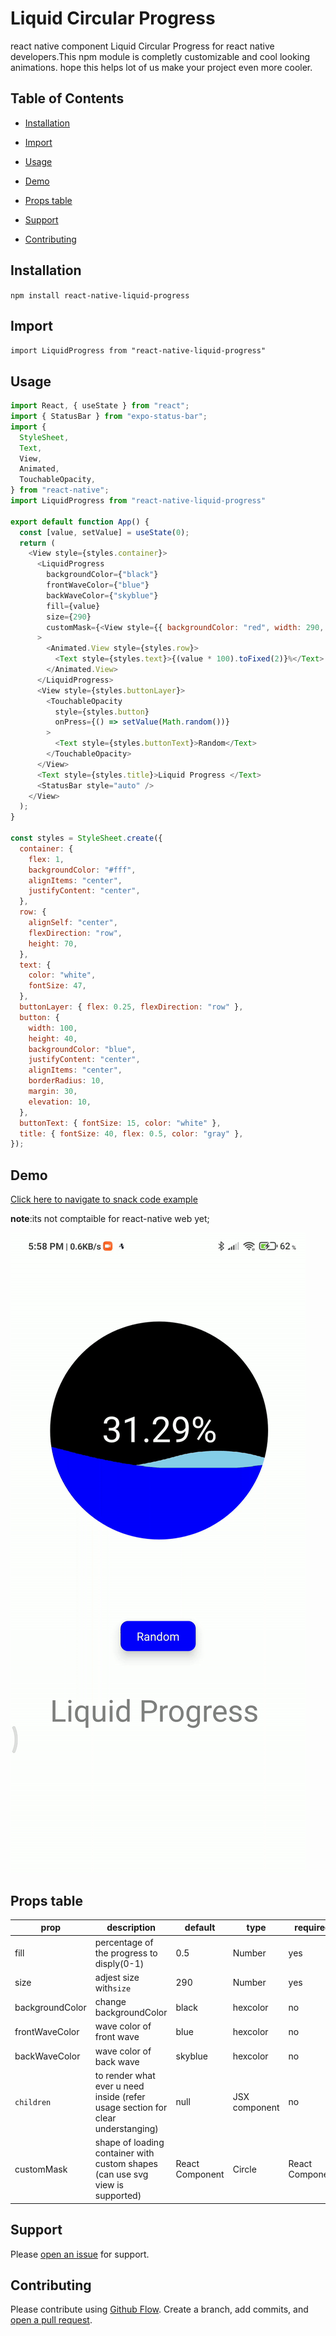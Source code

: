 # Liquid Circular Progress

react native component Liquid Circular Progress for react native developers.This npm module is completly customizable and cool looking animations. hope this helps lot of us make your project even more cooler.

## Table of Contents

- [Installation](#installation)
- [Import](#import)
- [Usage](#usage)
- [Demo](#demo)

- [Props table](#props)
- [Support](#support)
- [Contributing](#contributing)

## Installation

`npm install react-native-liquid-progress`

## Import

`import LiquidProgress from "react-native-liquid-progress"`

## Usage

```javascript
import React, { useState } from "react";
import { StatusBar } from "expo-status-bar";
import {
  StyleSheet,
  Text,
  View,
  Animated,
  TouchableOpacity,
} from "react-native";
import LiquidProgress from "react-native-liquid-progress"

export default function App() {
  const [value, setValue] = useState(0);
  return (
    <View style={styles.container}>
      <LiquidProgress
        backgroundColor={"black"}
        frontWaveColor={"blue"}
        backWaveColor={"skyblue"}
        fill={value}
        size={290}
        customMask={<View style={{ backgroundColor: "red", width: 290, height: 290 }}></View>}
      >
        <Animated.View style={styles.row}>
          <Text style={styles.text}>{(value * 100).toFixed(2)}%</Text>
        </Animated.View>
      </LiquidProgress>
      <View style={styles.buttonLayer}>
        <TouchableOpacity
          style={styles.button}
          onPress={() => setValue(Math.random())}
        >
          <Text style={styles.buttonText}>Random</Text>
        </TouchableOpacity>
      </View>
      <Text style={styles.title}>Liquid Progress </Text>
      <StatusBar style="auto" />
    </View>
  );
}

const styles = StyleSheet.create({
  container: {
    flex: 1,
    backgroundColor: "#fff",
    alignItems: "center",
    justifyContent: "center",
  },
  row: {
    alignSelf: "center",
    flexDirection: "row",
    height: 70,
  },
  text: {
    color: "white",
    fontSize: 47,
  },
  buttonLayer: { flex: 0.25, flexDirection: "row" },
  button: {
    width: 100,
    height: 40,
    backgroundColor: "blue",
    justifyContent: "center",
    alignItems: "center",
    borderRadius: 10,
    margin: 30,
    elevation: 10,
  },
  buttonText: { fontSize: 15, color: "white" },
  title: { fontSize: 40, flex: 0.5, color: "gray" },
});
```

## Demo

[Click here to navigate to snack code example]("https://snack.expo.io/@vijaydemonz/react-native-liquid-progress")

**note**:its not comptaible for react-native web yet;

![Demo](./demo.gif)

## Props table

| **prop**        | **description**                                                                 | **default** | **type**      | **required** |
| --------------- | ------------------------------------------------------------------------------- | ----------- | ------------- | ------------ |
| fill            | percentage of the progress to disply(0-1)                                       | 0.5         | Number        | yes          |
| size            | adjest size with`size`                                                          | 290         | Number        | yes          |
| backgroundColor | change backgroundColor                                                          | black       | hexcolor      | no           |
| frontWaveColor  | wave color of front wave                                                        | blue        | hexcolor      | no           |
| backWaveColor   | wave color of back wave                                                         | skyblue     | hexcolor      | no           |
| `children`      | to render what ever u need inside (refer usage section for clear understanging) | null        | JSX component | no           |
| customMask            | shape of loading container with custom shapes (can use svg view is supported) | React Component                                       | Circle         | React Component |


## Support

Please [open an issue](https://github.com/vijaydemonz/react-native-liquid-progress-npm/issues/new) for support.

## Contributing

Please contribute using [Github Flow](https://guides.github.com/introduction/flow/). Create a branch, add commits, and [open a pull request](https://github.com/vijaydemonz/react-native-liquid-progress-npm/compare/).

